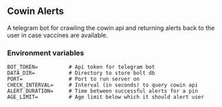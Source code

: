 ## Cowin Alerts

A telegram bot for crawling the cowin api and returning
alerts back to the user in case vaccines are available.

### Environment variables

```
BOT_TOKEN=          # Api token for telegram bot
DATA_DIR=           # Directory to store bolt db
PORT=               # Port to run server on
CHECK_INTERVAL=     # Interval (in seconds) to query cowin api
ALERT_DURATION=     # Time between successful alerts for a pin
AGE_LIMIT=          # Age limit below which it should alert user
```